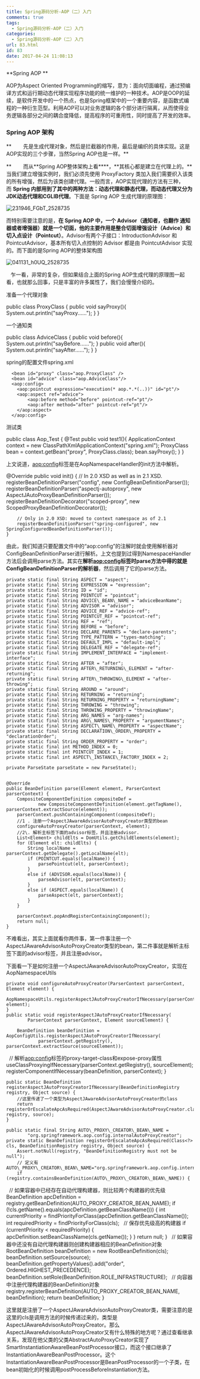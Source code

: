 ```yaml
---
title: Spring源码分析-AOP（二）入门
comments: true
tags:
  - Spring源码分析-AOP（二）入门
categories:
  - Spring源码分析-AOP（二）入门
url: 83.html
id: 83
date: 2017-04-24 11:08:13
---
```


**Spring AOP **

AOP为Aspect Oriented Programming的缩写，意为：面向切面编程，通过预编译方式和运行期动态代理实现程序功能的统一维护的一种技术。AOP是OOP的延续，是软件开发中的一个热点，也是Spring框架中的一个重要内容，是函数式编程的一种衍生范型。利用AOP可以对业务逻辑的各个部分进行隔离，从而使得业务逻辑各部分之间的耦合度降低，提高程序的可重用性，同时提高了开发的效率。

### **Spring AOP 架构**

**        先是生成代理对象，然后是拦截器的作用，最后是编织的具体实现。这是AOP实现的三个步骤，当然Spring AOP也是一样。**

**        而从**Spring AOP整体架构上看****，**其核心都是建立在代理上的。**当我们建立增强实例时，我们必须先使用 ProxyFactory 类加入我们需要织入该类的所有增强，然后为该类创建代理。一般而言，AOP实现代理的方法有三种，而 **Spring 内部用到了其中的两种方法：动态代理和静态代理，而动态代理又分为JDK动态代理和CGLIB代理**。下面是 Spring AOP 生成代理的原理图：

![231946_FGbT_2528735](http://www.zzcode.cn/wp-content/uploads/2017/04/231946_FGbT_2528735.png)

而特别需要注意的是，**在 Spring AOP 中，一个 Advisor（通知者，也翻作 通知器或者增强器）就是一个切面，他的主要作用是整合切面增强设计（Advice）和切入点设计（Pointcut）**。Advisor有两个子接口：IntroductionAdvisor 和 PointcutAdvisor，基本所有切入点控制的 Advisor 都是由 PointcutAdvisor 实现的。而下面的是Spring AOP的整体架构图

![041131_h0UQ_2528735](http://www.zzcode.cn/wp-content/uploads/2017/04/041131_h0UQ_2528735.jpg)

   乍一看，非常的复杂，但如果结合上面的Spring AOP生成代理的原理图一起看，也就那么回事，只是丰富的许多属性了，我们会慢慢介绍的。

准备一个代理对象

public class ProxyClass {
	public void sayProxy(){
		System.out.println("sayProxy......");
	}
}

一个通知类

public class AdviceClass {
	public void before(){
		System.out.println("sayBefore......");
	}
	public void after(){
		System.out.println("sayAfter......");
	}
}

spring的配置文件spring.xml

<?xml version="1.0" encoding="UTF-8"?>
<beans 
      xmlns="http://www.springframework.org/schema/beans"
      xmlns:xsi="http://www.w3.org/2001/XMLSchema-instance"
      xmlns:context="http://www.springframework.org/schema/context"
      xmlns:aop="http://www.springframework.org/schema/aop"	
      xsi:schemaLocation="
	  http://www.springframework.org/schema/beans 
	  http://www.springframework.org/schema/beans/spring-beans-3.0.xsd
	  http://www.springframework.org/schema/context
      http://www.springframework.org/schema/context/spring-context-3.0.xsd	  
	  http://www.springframework.org/schema/aop 
	  http://www.springframework.org/schema/aop/spring-aop-3.0.xsd     
      ">
      
      
      <bean id="proxy" class="aop.ProxyClass" />
      <bean id="advice" class="aop.AdviceClass"/>
      <aop:config>
      	<aop:pointcut expression="execution(* aop.*.*(..))" id="pt"/>
      	<aop:aspect ref="advice">
      		<aop:before method="before" pointcut-ref="pt"/>
      		<aop:after method="after" pointcut-ref="pt"/>
      	</aop:aspect>	
      </aop:config>
</beans>

测试类

public class Aop_Test {
	@Test
	public void test1(){
		ApplicationContext context = new ClassPathXmlApplicationContext("spring.xml");
		ProxyClass bean = context.getBean("proxy", ProxyClass.class);
		bean.sayProxy();
	}
}

上文说道，<aop:config>标签是在AopNamespaceHandler的init方法中解析。

@Override
	public void init() {
		// In 2.0 XSD as well as in 2.1 XSD.
		registerBeanDefinitionParser("config", new ConfigBeanDefinitionParser());
		registerBeanDefinitionParser("aspectj-autoproxy", new AspectJAutoProxyBeanDefinitionParser());
		registerBeanDefinitionDecorator("scoped-proxy", new ScopedProxyBeanDefinitionDecorator());

		// Only in 2.0 XSD: moved to context namespace as of 2.1
		registerBeanDefinitionParser("spring-configured", new SpringConfiguredBeanDefinitionParser());
	}

由此，我们知道只要配置文件中的“aop:config”的注解时就会使用解析器对 ConfigBeanDefinitionParser进行解析。上文也提到过得到NamespaceHandler方法后会调用parse方法。其实在**解析<aop:config>标签时parse方法中得的就是ConfigBeanDefinitionParser的解析器**，然后调用了它的parse方法。

    private static final String ASPECT = "aspect";
	private static final String EXPRESSION = "expression";
	private static final String ID = "id";
	private static final String POINTCUT = "pointcut";
	private static final String ADVICE\_BEAN\_NAME = "adviceBeanName";
	private static final String ADVISOR = "advisor";
	private static final String ADVICE_REF = "advice-ref";
	private static final String POINTCUT_REF = "pointcut-ref";
	private static final String REF = "ref";
	private static final String BEFORE = "before";
	private static final String DECLARE_PARENTS = "declare-parents";
	private static final String TYPE_PATTERN = "types-matching";
	private static final String DEFAULT_IMPL = "default-impl";
	private static final String DELEGATE_REF = "delegate-ref";
	private static final String IMPLEMENT_INTERFACE = "implement-interface";
	private static final String AFTER = "after";
	private static final String AFTER\_RETURNING\_ELEMENT = "after-returning";
	private static final String AFTER\_THROWING\_ELEMENT = "after-throwing";
	private static final String AROUND = "around";
	private static final String RETURNING = "returning";
	private static final String RETURNING_PROPERTY = "returningName";
	private static final String THROWING = "throwing";
	private static final String THROWING_PROPERTY = "throwingName";
	private static final String ARG_NAMES = "arg-names";
	private static final String ARG\_NAMES\_PROPERTY = "argumentNames";
	private static final String ASPECT\_NAME\_PROPERTY = "aspectName";
	private static final String DECLARATION\_ORDER\_PROPERTY = "declarationOrder";
	private static final String ORDER_PROPERTY = "order";
	private static final int METHOD_INDEX = 0;
	private static final int POINTCUT_INDEX = 1;
	private static final int ASPECT\_INSTANCE\_FACTORY_INDEX = 2;

	private ParseState parseState = new ParseState();


	@Override
	public BeanDefinition parse(Element element, ParserContext parserContext) {
		CompositeComponentDefinition compositeDef =
				new CompositeComponentDefinition(element.getTagName(), parserContext.extractSource(element));
		parserContext.pushContainingComponent(compositeDef);
        //1 . 注册一个AspectJAwareAdvisorAutoProxyCreator类型的bean
		configureAutoProxyCreator(parserContext, element);
        //2\. 解析主标签下面的advisor标签，并且注册advisor.
		List<Element> childElts = DomUtils.getChildElements(element);
		for (Element elt: childElts) {
			String localName = parserContext.getDelegate().getLocalName(elt);
			if (POINTCUT.equals(localName)) {
				parsePointcut(elt, parserContext);
			}
			else if (ADVISOR.equals(localName)) {
				parseAdvisor(elt, parserContext);
			}
			else if (ASPECT.equals(localName)) {
				parseAspect(elt, parserContext);
			}
		}

		parserContext.popAndRegisterContainingComponent();
		return null;
	}

不难看出，其实上面就看你两件事，第一件事注册一个AspectJAwareAdvisorAutoProxyCreator类型的bean，第二件事就是解析主标签下面的advisor标签，并且注册advisor。

下面看一下是如何注册一个AspectJAwareAdvisorAutoProxyCreator，实现在AopNamespaceUtils

	private void configureAutoProxyCreator(ParserContext parserContext, Element element) {
		AopNamespaceUtils.registerAspectJAutoProxyCreatorIfNecessary(parserContext, element);
	}
	public static void registerAspectJAutoProxyCreatorIfNecessary(
			ParserContext parserContext, Element sourceElement) {

		BeanDefinition beanDefinition = AopConfigUtils.registerAspectJAutoProxyCreatorIfNecessary(
				parserContext.getRegistry(), parserContext.extractSource(sourceElement));
        // 解析<aop:config>标签的proxy-target-class和expose-proxy属性
		useClassProxyingIfNecessary(parserContext.getRegistry(), sourceElement);
		registerComponentIfNecessary(beanDefinition, parserContext);
	}
	
	public static BeanDefinition registerAspectJAutoProxyCreatorIfNecessary(BeanDefinitionRegistry registry, Object source) {
		//这里传递了一个类型为AspectJAwareAdvisorAutoProxyCreator的class
		return registerOrEscalateApcAsRequired(AspectJAwareAdvisorAutoProxyCreator.class, registry, source);
	}
	
	public static final String AUTO\_PROXY\_CREATOR\_BEAN\_NAME =
			"org.springframework.aop.config.internalAutoProxyCreator";
	private static BeanDefinition registerOrEscalateApcAsRequired(Class<?> cls, BeanDefinitionRegistry registry, Object source) {
		Assert.notNull(registry, "BeanDefinitionRegistry must not be null");
        // 定义有AUTO\_PROXY\_CREATOR\_BEAN\_NAME="org.springframework.aop.config.internalAutoProxyCreator"
		if (registry.containsBeanDefinition(AUTO\_PROXY\_CREATOR\_BEAN\_NAME)) {
            // 如果容器中已经存在自动代理构建器，则比较两个构建器的优先级
			BeanDefinition apcDefinition = registry.getBeanDefinition(AUTO\_PROXY\_CREATOR\_BEAN\_NAME);
			if (!cls.getName().equals(apcDefinition.getBeanClassName())) {
				int currentPriority = findPriorityForClass(apcDefinition.getBeanClassName());
				int requiredPriority = findPriorityForClass(cls);
                // 保存优先级高的构建器
				if (currentPriority < requiredPriority) {
					apcDefinition.setBeanClassName(cls.getName());
				}
			}
			return null;
		}
       // 如果容器中还没有自动代理构建器则创建构建器相应的BeanDefinition对象 
		RootBeanDefinition beanDefinition = new RootBeanDefinition(cls);
		beanDefinition.setSource(source);
		beanDefinition.getPropertyValues().add("order", Ordered.HIGHEST_PRECEDENCE);
		beanDefinition.setRole(BeanDefinition.ROLE_INFRASTRUCTURE);
       // 向容器中注册代理构建器的BeanDefinition对象
		registry.registerBeanDefinition(AUTO\_PROXY\_CREATOR\_BEAN\_NAME, beanDefinition);
		return beanDefinition;
	}

这里就是注册了一个AspectJAwareAdvisorAutoProxyCreator类，需要注意的是这里的cls是调用方法的时候传递过来的，类型是AspectJAwareAdvisorAutoProxyCreator。那么AspectJAwareAdvisorAutoProxyCreator又有什么特殊的地方呢？通过查看继承关系，发现在他父类的父类AbstractAutoProxyCreator实现了SmartInstantiationAwareBeanPostProcessor接口，而这个接口继承了InstantiationAwareBeanPostProcessor。这个InstantiationAwareBeanPostProcessor是BeanPostProcessor的一个子类，在bean初始化的时候调用postProcessBeforeInstantiation方法。